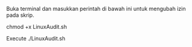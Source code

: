 Buka terminal dan masukkan perintah di bawah ini untuk mengubah izin pada skrip.

chmod +x LinuxAudit.sh

Execute ./LinuxAudit.sh
